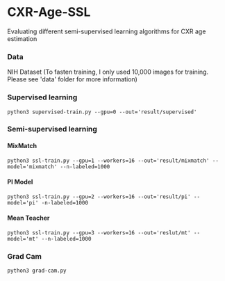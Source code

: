 # CXR-Age-SSL
Evaluating different semi-supervised learning algorithms for CXR age estimation

### Data
NIH Dataset (To fasten training, I only used 10,000 images for training. Please see 'data' folder for more information)

### Supervised learning
```
python3 supervised-train.py --gpu=0 --out='result/supervised' 
```

### Semi-supervised learning
#### MixMatch
```
python3 ssl-train.py --gpu=1 --workers=16 --out='result/mixmatch' --model='mixmatch' --n-labeled=1000
```
#### PI Model
```
python3 ssl-train.py --gpu=2 --workers=16 --out='result/pi' --model='pi' -n-labeled=1000
```

#### Mean Teacher
```
python3 ssl-train.py --gpu=3 --workers=16 --out='reslut/mt' --model='mt' --n-labeled=1000
```

### Grad Cam
```
python3 grad-cam.py
```
